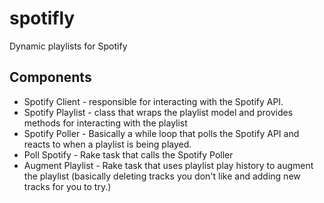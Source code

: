 # spotifly
Dynamic playlists for Spotify

## Components
- Spotify Client - responsible for interacting with the Spotify API.
- Spotify Playlist - class that wraps the playlist model and provides methods for interacting with the playlist
- Spotify Poller - Basically a while loop that polls the Spotify API and reacts to when a playlist is being played.
- Poll Spotify - Rake task that calls the Spotify Poller
- Augment Playlist - Rake task that uses playlist play history to augment the playlist (basically deleting tracks you don't like and adding new tracks for you to try.)
 